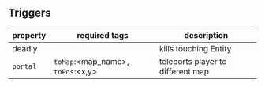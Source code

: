 ## Triggers
| **property**   | required tags                               | description                       |
| ---------- | ------------------------------------------- | --------------------------------- |
| deadly |                                             | kills touching Entity             |
| ```portal``` | `toMap`:<map_name>, `toPos`:<x,y>           | teleports player to different map |
